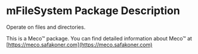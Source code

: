 # mFileSystem Package Description

Operate on files and directories.

This is a Meco™ package. You can find detailed information about Meco™ at
[https://meco.safakoner.com](https://meco.safakoner.com)
